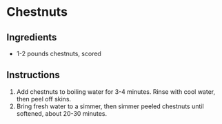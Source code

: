 # Chestnuts

## Ingredients

- 1-2 pounds chestnuts, scored

## Instructions

1. Add chestnuts to boiling water for 3-4 minutes. Rinse with cool water, then peel off skins.
2. Bring fresh water to a simmer, then simmer peeled chestnuts until softened, about 20-30 minutes.
